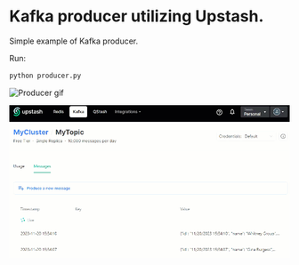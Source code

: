 # Kafka producer utilizing Upstash.

Simple example of Kafka producer.

Run:

```sh
python producer.py
```

![Producer gif](producer.gif)

![Upstash gif](upstash.gif)
